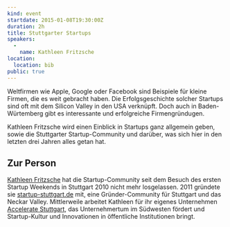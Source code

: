 ```yaml
---
kind: event
startdate: 2015-01-08T19:30:00Z
duration: 2h
title: Stuttgarter Startups
speakers:
  -
    name: Kathleen Fritzsche
location:
  location: bib
public: true
---
```

Weltfirmen wie Apple, Google oder Facebook sind Beispiele für kleine Firmen, die es weit gebracht haben. Die Erfolgsgeschichte solcher Startups sind oft mit dem Silicon Valley in den USA verknüpft. Doch auch in Baden-Würtemberg gibt es interessante und erfolgreiche Firmengründugen.

Kathleen Fritzsche wird einen Einblick in Startups ganz allgemein geben, sowie die Stuttgarter Startup-Community und darüber, was sich hier in den letzten drei Jahren alles getan hat.

## Zur Person

[Kathleen Fritzsche](https://twitter.com/kathl_fritzsche) hat die Startup-Community seit dem Besuch des ersten Startup Weekends in Stuttgart 2010 nicht mehr losgelassen. 2011 gründete sie [startup-stuttgart.de](http://startup-stuttgart.de) mit, eine Gründer-Community für Stuttgart und das Neckar Valley. Mittlerweile arbeitet Kathleen für ihr eigenes Unternehmen [Accelerate Stuttgart](http://accelerate-stuttgart.de), das Unternehmertum im Südwesten fördert und Startup-Kultur und Innovationen in öffentliche Institutionen bringt.
